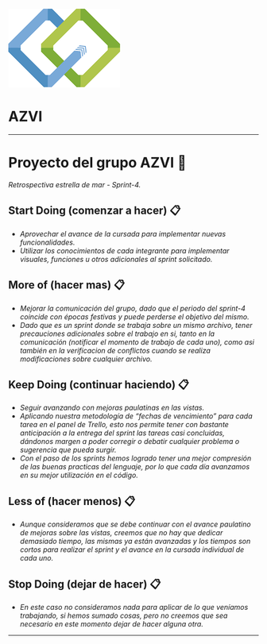 ![](logoAzvi.png) 
# AZVI
---



# Proyecto del grupo AZVI 🚀

_Retrospectiva estrella de mar - Sprint-4._



## Start Doing (comenzar a hacer) 📋

- _Aprovechar el avance de la cursada para implementar nuevas funcionalidades._
- _Utilizar los conocimientos de cada integrante para implementar visuales, funciones u otros adicionales al sprint solicitado._



## More of (hacer mas) 📋

- _Mejorar la comunicación del grupo, dado que el periodo del sprint-4 coincide con épocas festivas y puede perderse el objetivo del mismo._
- _Dado que es un sprint donde se trabaja sobre un mismo archivo, tener precauciones adicionales sobre el trabajo en si, tanto en la comunicación (notificar el momento de trabajo de cada uno), como asi también en la verificacion de conflictos cuando se realiza modificaciones sobre cualquier archivo._



## Keep Doing (continuar haciendo) 📋

- _Seguir avanzando con mejoras paulatinas en las vistas._
- _Aplicando nuestra metodología de “fechas de vencimiento” para cada tarea en el panel de Trello, esto nos permite tener con bastante anticipación a la entrega del sprint las tareas casi concluidas, dándonos margen a poder corregir o debatir cualquier problema o sugerencia que pueda surgir._
- _Con el paso de los sprints hemos logrado tener una mejor compresión de las buenas practicas del lenguaje, por lo que cada día avanzamos en su mejor utilización en el código._


## Less of (hacer menos) 📋

- _Aunque consideramos que se debe continuar con el avance paulatino de mejoras sobre las vistas, creemos que no hay que dedicar demasiado tiempo, las mismas ya están avanzadas y los tiempos son cortos para realizar el sprint y el avance en la cursada individual de cada uno._


## Stop Doing (dejar de hacer) 📋

- _En este caso no consideramos nada para aplicar de lo que veníamos trabajando, si hemos sumado cosas, pero no creemos que sea necesario en este momento dejar de hacer alguna otra._

---

